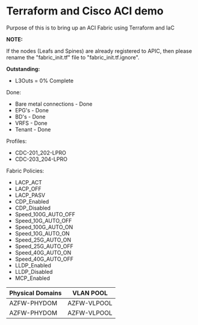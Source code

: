 # Terraform and Cisco ACI demo
Purpose of this is to bring up an ACI Fabric using Terraform and IaC

**NOTE:**

If the nodes (Leafs and Spines) are already registered to APIC, then please rename the "fabric_init.tf" file to "fabric_init.tf.ignore".

**Outstanding:**
- L3Outs = 0% Complete

Done:
- Bare metal connections - Done
- EPG's - Done
- BD's - Done
- VRFS - Done
- Tenant - Done

Profiles:
- CDC-201_202-LPRO
- CDC-203_204-LPRO

Fabric Policies:
- LACP_ACT
- LACP_OFF
- LACP_PASV
- CDP_Enabled
- CDP_Disabled
- Speed_100G_AUTO_OFF
- Speed_10G_AUTO_OFF
- Speed_100G_AUTO_ON
- Speed_10G_AUTO_ON
- Speed_25G_AUTO_ON
- Speed_25G_AUTO_OFF
- Speed_40G_AUTO_ON
- Speed_40G_AUTO_OFF
- LLDP_Enabled
- LLDP_Disabled
- MCP_Enabled

Physical Domains|	VLAN POOL
------------|----------------
AZFW-PHYDOM	| AZFW-VLPOOL
AZFW-PHYDOM	| AZFW-VLPOOL
